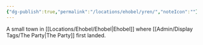 ```yaml
---
{"dg-publish":true,"permalink":"/locations/ehobel/yren/","noteIcon":""}
---
```


A small town in [[Locations/Ehobel/Ehobel\|Ehobel]] where [[Admin/Display Tags/The Party\|The Party]] first landed.